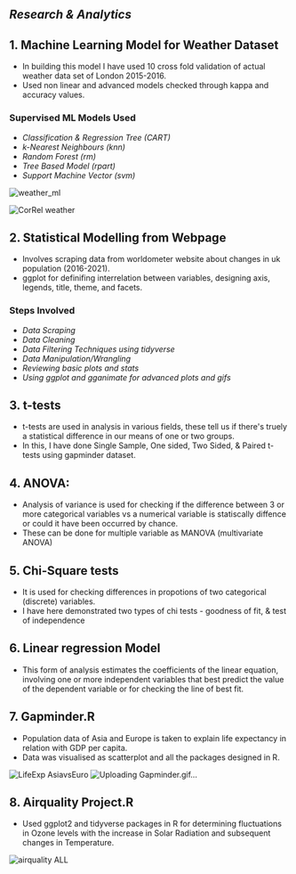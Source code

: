 ## ***Research & Analytics***

## **1. Machine Learning Model for Weather Dataset**
- In building this model I have used 10 cross fold validation of actual weather data set of London 2015-2016.
- Used non linear and advanced models checked through kappa and accuracy values.

### Supervised ML Models Used
- *Classification & Regression Tree (CART)*
- *k-Nearest Neighbours (knn)*
- *Random Forest (rm)*
- *Tree Based Model (rpart)*
- *Support Machine Vector (svm)*

![weather_ml](https://github.com/Kapil-888/ggplots/assets/133073110/aae492dd-c97d-4fdf-a8d9-24f0326820da)

![CorRel weather](https://github.com/Kapil-888/ggplots/assets/133073110/6d346a00-35ba-4290-b833-5510cf901e25)


## **2. Statistical Modelling from Webpage**
- Involves scraping data from worldometer website about changes in uk population (2016-2021).
- ggplot for definifing interrelation between variables, designing axis, legends, title, theme, and facets.

### Steps Involved
- *Data Scraping*
- *Data Cleaning*
- *Data Filtering Techniques using tidyverse*
- *Data Manipulation/Wrangling*
- *Reviewing basic plots and stats*
- *Using ggplot and gganimate for advanced plots and gifs*


## **3. t-tests**
- t-tests are used in analysis in various fields, these tell us if there's truely a statistical difference in our means of one or two groups.
- In this, I have done Single Sample, One sided, Two Sided, & Paired t-tests using gapminder dataset.


## **4. ANOVA:**
- Analysis of variance is used for checking if the difference between 3 or more categorical variables vs a numerical variable is statiscally diffence or could it have been occurred by chance. 
- These can be done for multiple variable as MANOVA (multivariate ANOVA)


## **5. Chi-Square tests**
- It is used for checking differences in propotions of two categorical (discrete) variables. 
- I have here demonstrated two types of chi tests - goodness of fit, & test of independence


## **6. Linear regression Model**
- This form of analysis estimates the coefficients of the linear equation, involving one or more independent variables that best predict the value of the dependent variable or for checking the line of best fit. 


## **7. Gapminder.R**
- Population data of Asia and Europe is taken to explain life expectancy in relation with GDP per capita. 
- Data was visualised as scatterplot and all the packages designed in R. 


![LifeExp AsiavsEuro](https://github.com/Kapil-888/ggplots/assets/133073110/238929c8-06a1-411b-bb5f-fbbe30a44031)
![Uploading Gapminder.gif…]()


## **8. Airquality Project.R**
- Used ggplot2 and tidyverse packages in R for determining fluctuations in Ozone levels with the increase in Solar Radiation and subsequent changes in Temperature.


![airquality ALL](https://github.com/Kapil-888/ggplots/assets/133073110/5f991fbb-f4a4-4c5a-8d88-cef237a655ec)







